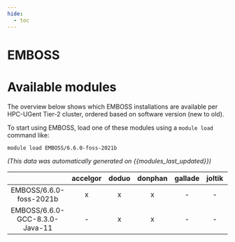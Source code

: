 ```yaml
---
hide:
  - toc
---
```


EMBOSS
======

# Available modules


The overview below shows which EMBOSS installations are available per HPC-UGent Tier-2 cluster, ordered based on software version (new to old).

To start using EMBOSS, load one of these modules using a `module load` command like:

```shell
module load EMBOSS/6.6.0-foss-2021b
```

*(This data was automatically generated on {{modules_last_updated}})*  

| |accelgor|doduo|donphan|gallade|joltik|shinx|skitty|
| :---: | :---: | :---: | :---: | :---: | :---: | :---: | :---: |
|EMBOSS/6.6.0-foss-2021b|x|x|x|-|-|-|-|
|EMBOSS/6.6.0-GCC-8.3.0-Java-11|-|x|x|-|-|-|-|
